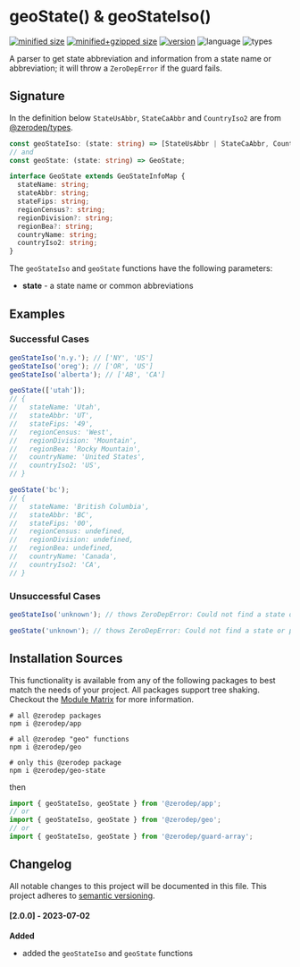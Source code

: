 # geoState() & geoStateIso()

[![minified size](https://img.shields.io/bundlephobia/min/@zerodep/geo-country?style=flat-square&color=blue)](https://bundlephobia.com/package/@zerodep/geo-country)
[![minified+gzipped size](https://img.shields.io/bundlephobia/minzip/@zerodep/geo-country?style=flat-square&color=blue)](https://bundlephobia.com/package/@zerodep/geo-country)
[![version](https://img.shields.io/npm/v/@zerodep/geo-country?style=flat-square&color=blue)](https://www.npmjs.com/package/@zerodep/geo-country)
![language](https://img.shields.io/badge/typescript-100%25-blue?style=flat-square)
![types](https://img.shields.io/badge/types-included-blue?style=flat-square)

A parser to get state abbreviation and information from a state name or abbreviation; it will throw a `ZeroDepError` if the guard fails.

## Signature

In the definition below `StateUsAbbr`, `StateCaAbbr` and `CountryIso2` are from [@zerodep/types](/types.md).

```typescript
const geoStateIso: (state: string) => [StateUsAbbr | StateCaAbbr, CountryIso2];
// and
const geoState: (state: string) => GeoState;

interface GeoState extends GeoStateInfoMap {
  stateName: string;
  stateAbbr: string;
  stateFips: string;
  regionCensus?: string;
  regionDivision?: string;
  regionBea?: string;
  countryName: string;
  countryIso2: string;
}
```

The `geoStateIso` and `geoState` functions have the following parameters:

- **state** - a state name or common abbreviations

## Examples

### Successful Cases

```javascript
geoStateIso('n.y.'); // ['NY', 'US']
geoStateIso('oreg'); // ['OR', 'US']
geoStateIso('alberta'); // ['AB', 'CA']

geoState(['utah']);
// {
//   stateName: 'Utah',
//   stateAbbr: 'UT',
//   stateFips: '49',
//   regionCensus: 'West',
//   regionDivision: 'Mountain',
//   regionBea: 'Rocky Mountain',
//   countryName: 'United States',
//   countryIso2: 'US',
// }

geoState('bc');
// {
//   stateName: 'British Columbia',
//   stateAbbr: 'BC',
//   stateFips: '00',
//   regionCensus: undefined,
//   regionDivision: undefined,
//   regionBea: undefined,
//   countryName: 'Canada',
//   countryIso2: 'CA',
// }
```

### Unsuccessful Cases

```javascript
geoStateIso('unknown'); // thows ZeroDepError: Could not find a state or province for "UNKNOWN"

geoState('unknown'); // thows ZeroDepError: Could not find a state or province for "UNKNOWN"
```

## Installation Sources

This functionality is available from any of the following packages to best match the needs of your project. All packages support tree shaking. Checkout the [Module Matrix](/) for more information.

```shell
# all @zerodep packages
npm i @zerodep/app

# all @zerodep "geo" functions
npm i @zerodep/geo

# only this @zerodep package
npm i @zerodep/geo-state
```

then

```javascript
import { geoStateIso, geoState } from '@zerodep/app';
// or
import { geoStateIso, geoState } from '@zerodep/geo';
// or
import { geoStateIso, geoState } from '@zerodep/guard-array';
```

## Changelog

All notable changes to this project will be documented in this file. This project adheres to [semantic versioning](https://semver.org/spec/v2.0.0.html).

#### [2.0.0] - 2023-07-02

**Added**

- added the `geoStateIso` and `geoState` functions
